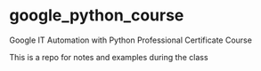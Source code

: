 # google_python_course
Google IT Automation with Python Professional Certificate Course

This is a repo for notes and examples during the class
